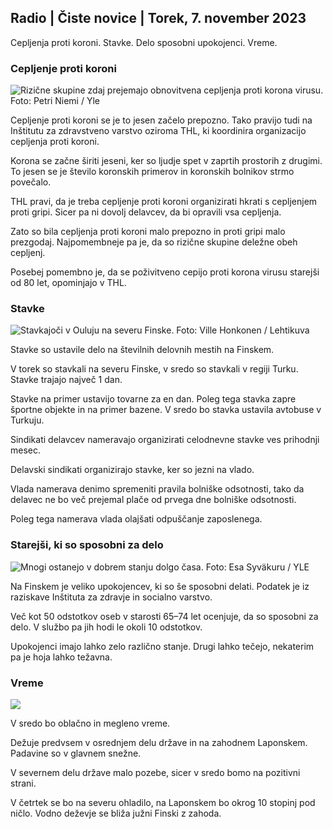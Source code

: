 ## Radio \| Čiste novice \| Torek, 7. november 2023

Cepljenja proti koroni. Stavke. Delo sposobni upokojenci. Vreme.

### Cepljenje proti koroni

![Rizične skupine zdaj prejemajo obnovitvena cepljenja proti korona virusu. Foto: Petri Niemi / Yle](https://images.cdn.yle.fi/image/upload/c_crop,h_2266,w_4027,x_0,y_0/ar_1.7777777777777777,c_fill,g_faces,h_675,w_1200/dpr_1.0/q_auto:eco/f_auto/fl_lossy/v1675253861/39-99789363046bc0166b4)

Cepljenje proti koroni se je to jesen začelo prepozno. Tako pravijo tudi na Inštitutu za zdravstveno varstvo oziroma THL, ki koordinira organizacijo cepljenja proti koroni.

Korona se začne širiti jeseni, ker so ljudje spet v zaprtih prostorih z drugimi. To jesen se je število koronskih primerov in koronskih bolnikov strmo povečalo.

THL pravi, da je treba cepljenje proti koroni organizirati hkrati s cepljenjem proti gripi. Sicer pa ni dovolj delavcev, da bi opravili vsa cepljenja.

Zato so bila cepljenja proti koroni malo prepozno in proti gripi malo prezgodaj. Najpomembneje pa je, da so rizične skupine deležne obeh cepljenj.

Posebej pomembno je, da se poživitveno cepijo proti korona virusu starejši od 80 let, opominjajo v THL.

### Stavke

![Stavkajoči v Ouluju na severu Finske. Foto: Ville Honkonen / Lehtikuva](https://images.cdn.yle.fi/image/upload/c_crop,h_2880,w_5120,x_0,y_533/ar_1.7777777777777777,c_fill,g_faces,h_675,w_1200/dpr_1.0/q_auto:eco/f_auto/fl_lossy/v1699368229/39-11968696549f7933eb81)

Stavke so ustavile delo na številnih delovnih mestih na Finskem.

V torek so stavkali na severu Finske, v sredo so stavkali v regiji Turku. Stavke trajajo največ 1 dan.

Stavke na primer ustavijo tovarne za en dan. Poleg tega stavka zapre športne objekte in na primer bazene. V sredo bo stavka ustavila avtobuse v Turkuju.

Sindikati delavcev nameravajo organizirati celodnevne stavke ves prihodnji mesec.

Delavski sindikati organizirajo stavke, ker so jezni na vlado.

Vlada namerava denimo spremeniti pravila bolniške odsotnosti, tako da delavec ne bo več prejemal plače od prvega dne bolniške odsotnosti.

Poleg tega namerava vlada olajšati odpuščanje zaposlenega.

### Starejši, ki so sposobni za delo

![Mnogi ostanejo v dobrem stanju dolgo časa. Foto: Esa Syväkuru / YLE](https://images.cdn.yle.fi/image/upload/c_crop,h_3375,w_6000,x_0,y_47/ar_1.7777777777777777,c_fill,g_faces,h_675,w_1200/dpr_1.0/q_auto:eco/f_auto/fl_lossy/v1568642672/39-5915475d7f9625891ee)

Na Finskem je veliko upokojencev, ki so še sposobni delati. Podatek je iz raziskave Inštituta za zdravje in socialno varstvo.

Več kot 50 odstotkov oseb v starosti 65–74 let ocenjuje, da so sposobni za delo. V službo pa jih hodi le okoli 10 odstotkov.

Upokojenci imajo lahko zelo različno stanje. Drugi lahko tečejo, nekaterim pa je hoja lahko težavna.

### Vreme

![](https://images.cdn.yle.fi/image/upload/c_crop,h_1080,w_1919,x_0,y_0/ar_1.7777777777777777,c_fill,g_faces,h_675,w_1200/dpr_1.0/q_auto:eco/f_auto/fl_lossy/v1699373925/39-1197270654a63406a4f5)

V sredo bo oblačno in megleno vreme.

Dežuje predvsem v osrednjem delu države in na zahodnem Laponskem. Padavine so v glavnem snežne.

V severnem delu države malo pozebe, sicer v sredo bomo na pozitivni strani.

V četrtek se bo na severu ohladilo, na Laponskem bo okrog 10 stopinj pod ničlo. Vodno deževje se bliža južni Finski z zahoda.